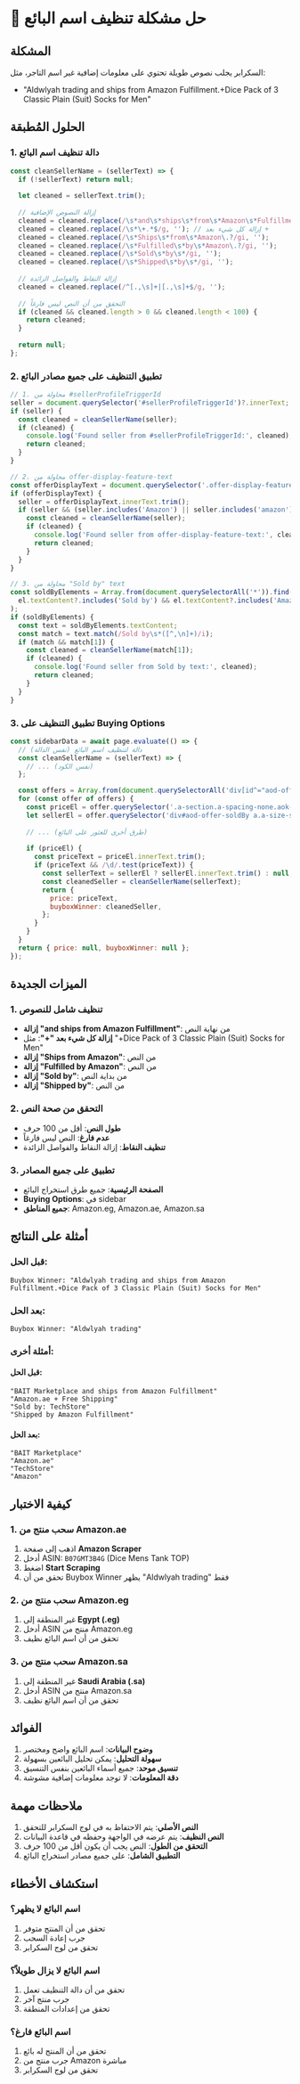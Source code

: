 # 🏪 حل مشكلة تنظيف اسم البائع

## المشكلة
السكرابر يجلب نصوص طويلة تحتوي على معلومات إضافية غير اسم التاجر، مثل:
- "Aldwlyah trading and ships from Amazon Fulfillment.+Dice Pack of 3 Classic Plain (Suit) Socks for Men"

## الحلول المُطبقة

### 1. دالة تنظيف اسم البائع
```javascript
const cleanSellerName = (sellerText) => {
  if (!sellerText) return null;
  
  let cleaned = sellerText.trim();
  
  // إزالة النصوص الإضافية
  cleaned = cleaned.replace(/\s*and\s*ships\s*from\s*Amazon\s*Fulfillment\.?/gi, '');
  cleaned = cleaned.replace(/\s*\+.*$/g, ''); // إزالة كل شيء بعد +
  cleaned = cleaned.replace(/\s*Ships\s*from\s*Amazon\.?/gi, '');
  cleaned = cleaned.replace(/\s*Fulfilled\s*by\s*Amazon\.?/gi, '');
  cleaned = cleaned.replace(/\s*Sold\s*by\s*/gi, '');
  cleaned = cleaned.replace(/\s*Shipped\s*by\s*/gi, '');
  
  // إزالة النقاط والفواصل الزائدة
  cleaned = cleaned.replace(/^[.,\s]+|[.,\s]+$/g, '');
  
  // التحقق من أن النص ليس فارغاً
  if (cleaned && cleaned.length > 0 && cleaned.length < 100) {
    return cleaned;
  }
  
  return null;
};
```

### 2. تطبيق التنظيف على جميع مصادر البائع
```javascript
// 1. محاولة من #sellerProfileTriggerId
seller = document.querySelector('#sellerProfileTriggerId')?.innerText;
if (seller) {
  const cleaned = cleanSellerName(seller);
  if (cleaned) {
    console.log('Found seller from #sellerProfileTriggerId:', cleaned);
    return cleaned;
  }
}

// 2. محاولة من offer-display-feature-text
const offerDisplayText = document.querySelector('.offer-display-feature-text-message');
if (offerDisplayText) {
  seller = offerDisplayText.innerText.trim();
  if (seller && (seller.includes('Amazon') || seller.includes('amazon'))) {
    const cleaned = cleanSellerName(seller);
    if (cleaned) {
      console.log('Found seller from offer-display-feature-text:', cleaned);
      return cleaned;
    }
  }
}

// 3. محاولة من "Sold by" text
const soldByElements = Array.from(document.querySelectorAll('*')).find(el => 
  el.textContent?.includes('Sold by') && el.textContent?.includes('Amazon')
);
if (soldByElements) {
  const text = soldByElements.textContent;
  const match = text.match(/Sold by\s*([^,\n]+)/i);
  if (match && match[1]) {
    const cleaned = cleanSellerName(match[1]);
    if (cleaned) {
      console.log('Found seller from Sold by text:', cleaned);
      return cleaned;
    }
  }
}
```

### 3. تطبيق التنظيف على Buying Options
```javascript
const sidebarData = await page.evaluate(() => {
  // دالة لتنظيف اسم البائع (نفس الدالة)
  const cleanSellerName = (sellerText) => {
    // ... (نفس الكود)
  };

  const offers = Array.from(document.querySelectorAll('div[id^="aod-offer"]'));
  for (const offer of offers) {
    const priceEl = offer.querySelector('.a-section.a-spacing-none.aok-align-center.aok-relative > span.aok-offscreen');
    let sellerEl = offer.querySelector('div#aod-offer-soldBy a.a-size-small.a-link-normal');
    
    // ... (طرق أخرى للعثور على البائع)
    
    if (priceEl) {
      const priceText = priceEl.innerText.trim();
      if (priceText && /\d/.test(priceText)) {
        const sellerText = sellerEl ? sellerEl.innerText.trim() : null;
        const cleanedSeller = cleanSellerName(sellerText);
        return {
          price: priceText,
          buyboxWinner: cleanedSeller,
        };
      }
    }
  }
  return { price: null, buyboxWinner: null };
});
```

## الميزات الجديدة

### 1. تنظيف شامل للنصوص
- **إزالة "and ships from Amazon Fulfillment"**: من نهاية النص
- **إزالة كل شيء بعد "+"**: مثل "+Dice Pack of 3 Classic Plain (Suit) Socks for Men"
- **إزالة "Ships from Amazon"**: من النص
- **إزالة "Fulfilled by Amazon"**: من النص
- **إزالة "Sold by"**: من بداية النص
- **إزالة "Shipped by"**: من النص

### 2. التحقق من صحة النص
- **طول النص**: أقل من 100 حرف
- **عدم فارغ**: النص ليس فارغاً
- **تنظيف النقاط**: إزالة النقاط والفواصل الزائدة

### 3. تطبيق على جميع المصادر
- **الصفحة الرئيسية**: جميع طرق استخراج البائع
- **Buying Options**: في sidebar
- **جميع المناطق**: Amazon.eg, Amazon.ae, Amazon.sa

## أمثلة على النتائج

### قبل الحل:
```
Buybox Winner: "Aldwlyah trading and ships from Amazon Fulfillment.+Dice Pack of 3 Classic Plain (Suit) Socks for Men"
```

### بعد الحل:
```
Buybox Winner: "Aldwlyah trading"
```

### أمثلة أخرى:

#### قبل الحل:
```
"BAIT Marketplace and ships from Amazon Fulfillment"
"Amazon.ae + Free Shipping"
"Sold by: TechStore"
"Shipped by Amazon Fulfillment"
```

#### بعد الحل:
```
"BAIT Marketplace"
"Amazon.ae"
"TechStore"
"Amazon"
```

## كيفية الاختبار

### 1. سحب منتج من Amazon.ae
1. اذهب إلى صفحة **Amazon Scraper**
2. أدخل ASIN: `B07GMT3B4G` (Dice Mens Tank TOP)
3. اضغط **Start Scraping**
4. تحقق من أن Buybox Winner يظهر "Aldwlyah trading" فقط

### 2. سحب منتج من Amazon.eg
1. غير المنطقة إلى **Egypt (.eg)**
2. أدخل ASIN منتج من Amazon.eg
3. تحقق من أن اسم البائع نظيف

### 3. سحب منتج من Amazon.sa
1. غير المنطقة إلى **Saudi Arabia (.sa)**
2. أدخل ASIN منتج من Amazon.sa
3. تحقق من أن اسم البائع نظيف

## الفوائد

1. **وضوح البيانات**: اسم البائع واضح ومختصر
2. **سهولة التحليل**: يمكن تحليل البائعين بسهولة
3. **تنسيق موحد**: جميع أسماء البائعين بنفس التنسيق
4. **دقة المعلومات**: لا توجد معلومات إضافية مشوشة

## ملاحظات مهمة

1. **النص الأصلي**: يتم الاحتفاظ به في لوج السكرابر للتحقق
2. **النص النظيف**: يتم عرضه في الواجهة وحفظه في قاعدة البيانات
3. **التحقق من الطول**: النص يجب أن يكون أقل من 100 حرف
4. **التطبيق الشامل**: على جميع مصادر استخراج البائع

## استكشاف الأخطاء

### اسم البائع لا يظهر؟
1. تحقق من أن المنتج متوفر
2. جرب إعادة السحب
3. تحقق من لوج السكرابر

### اسم البائع لا يزال طويلاً؟
1. تحقق من أن دالة التنظيف تعمل
2. جرب منتج آخر
3. تحقق من إعدادات المنطقة

### اسم البائع فارغ؟
1. تحقق من أن المنتج له بائع
2. جرب منتج من Amazon مباشرة
3. تحقق من لوج السكرابر 